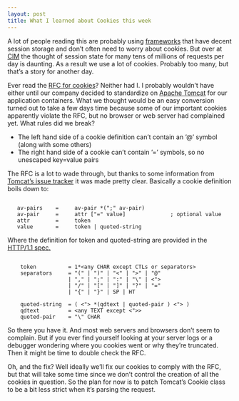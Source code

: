 ```yaml
--- 
layout: post
title: What I learned about Cookies this week
---
```

A lot of people reading this are probably using <a href="http://www.rubyonrails.org">frameworks</a> that have decent session storage and don’t often need to worry about cookies. But over at <a href="http://www.comcast.net"><span class="caps">CIM</span></a> the thought of session state for many tens of millions of requests per day is daunting. As a result we use a lot of cookies. Probably too many, but that’s a story for another day.

Ever read the <a href="http://www.faqs.org/rfcs/rfc2965.html"><span class="caps">RFC</span> for cookies</a>? Neither had I. I probably wouldn’t have either until our company decided to standardize on <a href="http://tomcat.apache.org">Apache Tomcat</a> for our application containers. What we thought would be an easy conversion turned out to take a few days time because some of our important cookies apparently violate the <span class="caps">RFC</span>, but no browser or web server had complained yet. What rules did we break?

<ul>
	<li>The left hand side of a cookie definition can’t contain an ’@’ symbol (along with some others)</li>
	<li>The right hand side of a cookie can’t contain ’=’ symbols, so no unescaped key=value pairs</li>
</ul>

The <span class="caps">RFC</span> is a lot to wade through, but thanks to some information from <a href="https://issues.apache.org/jira/browse/WICKET-1834">Tomcat’s issue tracker</a> it was made pretty clear. Basically a cookie definition boils down to:

<pre><code>
   av-pairs    =     av-pair *(";" av-pair)
   av-pair     =     attr ["=" value]              ; optional value
   attr        =     token
   value       =     token | quoted-string
</code></pre>

Where the definition for token and quoted-string are provided in the <a href="http://www.faqs.org/rfcs/rfc2616.html"><span class="caps">HTTP</span>/1.1 spec.</a>

<pre><code>
    token          = 1*&lt;any CHAR except CTLs or separators&gt;
    separators     = "(" | ")" | "&lt;" | "&gt;" | "@"
                   | "," | ";" | ":" | "\" | &lt;"&gt;
                   | "/" | "[" | "]" | "?" | "="
                   | "{" | "}" | SP | HT

    quoted-string  = ( &lt;"&gt; *(qdtext | quoted-pair ) &lt;"&gt; )
    qdtext         = &lt;any TEXT except &lt;"&gt;&gt;
    quoted-pair    = "\" CHAR
</code></pre>

So there you have it. And most web servers and browsers don’t seem to complain. But if you ever find yourself looking at your server logs or a debugger wondering where you cookies went or why they’re truncated. Then it might be time to double check the <span class="caps">RFC</span>.

Oh, and the fix? Well ideally we’ll fix our cookies to comply with the <span class="caps">RFC</span>, but that will take some time since we don’t control the creation of all the cookies in question. So the plan for now is to patch Tomcat’s Cookie class to be a bit less strict when it’s parsing the request.
